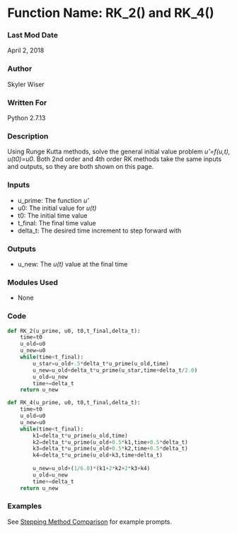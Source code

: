 # Function Name: RK_2() and RK_4()

### Last Mod Date
April 2, 2018
### Author
Skyler Wiser
### Written For
Python 2.7.13
### Description

Using Runge Kutta methods, solve the general initial value problem _u'=f(u,t), u(t0)=u0_. Both 2nd order and 4th order RK methods take the same inputs and outputs, so they are both shown on this page.

### Inputs

* u_prime: The function _u'_
* u0: The initial value for _u(t)_
* t0: The initial time value
* t_final: The final time value
* delta_t: The desired time increment to step forward with

### Outputs

* u_new: The _u(t)_ value at the final time

### Modules Used

* None


### Code

```python
def RK_2(u_prime, u0, t0,t_final,delta_t):
    time=t0
    u_old=u0
    u_new=u0
    while(time<t_final):
        u_star=u_old+.5*delta_t*u_prime(u_old,time)
        u_new=u_old+delta_t*u_prime(u_star,time+delta_t/2.0)
        u_old=u_new
        time+=delta_t
    return u_new

def RK_4(u_prime, u0, t0,t_final,delta_t):
    time=t0
    u_old=u0
    u_new=u0
    while(time<t_final):
        k1=delta_t*u_prime(u_old,time)
        k2=delta_t*u_prime(u_old+0.5*k1,time+0.5*delta_t)
        k3=delta_t*u_prime(u_old+0.5*k2,time+0.5*delta_t)
        k4=delta_t*u_prime(u_old+k3,time+delta_t)
        
        u_new=u_old+(1/6.0)*(k1+2*k2+2*k3+k4)
        u_old=u_new
        time+=delta_t
    return u_new
```


### Examples

See [Stepping Method Comparison](https://swiser.github.io/MATH5620/HW5/stepping_methods) for example prompts.



